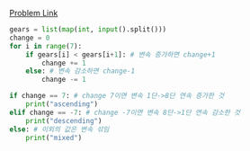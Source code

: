 [Problem Link](https://www.softeer.ai/practice/6283)

```python
gears = list(map(int, input().split()))
change = 0
for i in range(7):
    if gears[i] < gears[i+1]: # 변속 증가하면 change+1
        change += 1
    else: # 변속 감소하면 change-1
        change -= 1

if change == 7: # change 7이면 변속 1단->8단 연속 증가한 것
    print("ascending")
elif change == -7: # change -7이면 변속 8단->1단 연속 감소한 것
    print("descending")
else: # 이외의 값은 변속 섞임
    print("mixed")
```

